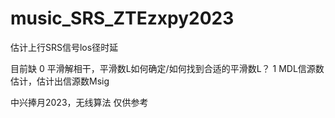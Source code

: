 # music_SRS_ZTEzxpy2023

估计上行SRS信号los径时延

目前缺
0 平滑解相干，平滑数L如何确定/如何找到合适的平滑数L？
1 MDL信源数估计，估计出信源数Msig

中兴捧月2023，无线算法
仅供参考